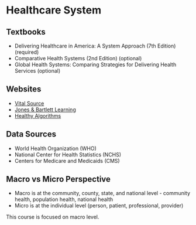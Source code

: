 # Healthcare System 

## Textbooks

- Delivering Healthcare in America: A System Approach (7th Edition) (required)
- Comparative Health Systems (2nd Edition) (optional)
- Global Health Systems: Comparing Strategies for Delivering Health Services (optional)

## Websites

- [Vital Source](https://www.vitalsource.com/educators/dashboard)
- [Jones & Bartlett Learning](https://www2.jblearning.com/my-account/dashboard/products/)
- [Healthy Algorithms](https://healthyalgorithms.com/)

## Data Sources

- World Health Organization (WHO) 
- National Center for Health Statistics (NCHS)
- Centers for Medicare and Medicaids (CMS)

## Macro vs Micro Perspective

- Macro is at the community, county, state, and national level - community health, population health, national health
- Micro is at the individual level (person, patient, professional, provider)

This course is focused on macro level.
